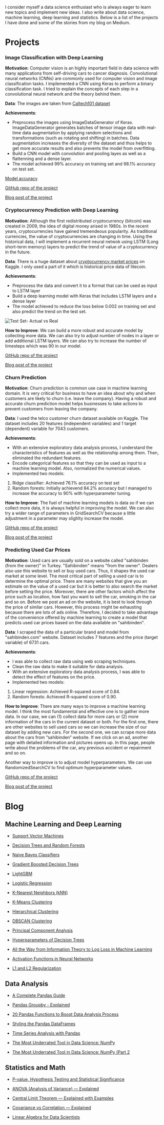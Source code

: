 I consider myself a data science enthusiast who is always eager to learn new topics and implement new ideas. I also write about data science, machine learning, deep learning and statistics. Below is a list of the projects I have done and some of the stories from my blog on Medium.

# Projects

### Image Classification with Deep Learning

**Motivation**: Computer vision is an highly important field in data science with many applications from self-driving cars to cancer diagnosis. Convolutional neural networks (CNNs) are commonly used for computer vision and image classification tasks. I implemented a CNN using Keras to perform a binary classification task. I tried to explain the concepts of each step in a convolutional neural network and the theory behind them.

**Data**: The images are taken from [Caltech101 dataset](http://www.vision.caltech.edu/Image_Datasets/Caltech101/)

**Achievements**:
* Preprocess the images using ImageDataGenerator of Keras. ImageDataGenerator generates batches of tensor image data with real-time data augmentation by applying random selections and transformations (such as rotating and shifting) in batches. Data augmentation increases the diversity of the dataset and thus helps to get more accurate results and also prevents the model from overfitting.
* Build a CNN model with convolution and pooling layes as well as a flattenning and a dense layer.
* The model achieved 99% accuracy on training set and 98.1% accuracy on test set.

[Model accuracy](https://github.com/SonerYldrm/Image-Classification-with-CNNs/blob/master/Model_accuracy.png)

[GitHub repo of the project](https://github.com/SonerYldrm/Image-Classification-with-CNNs)

[Blog post of the project](https://towardsdatascience.com/a-practical-guide-on-convolutional-neural-networks-cnns-with-keras-21421172005e?source=friends_link&sk=5764eb9646e07b2286f5a6a7d3987d7a)

### Cryptocurrency Prediction with Deep Learning

**Motivation**: Although the first redistributed cryptocurrency (bitcoin) was created in 2009, the idea of digital money arised in 1980s. In the recent years, cryptocurrencies have gained tremendeous popularity. As traditional currencies, the value of cryptocurrencies are changing in time. Using the historical data, I will implement a recurrent neural netwok using LSTM (Long short-term memory) layers to predict the trend of value of a cryptocurrency in the future.

**Data**: There is a huge dataset about [cryptocurrency market prices](https://www.kaggle.com/jessevent/all-crypto-currencies) on Kaggle. I only used a part of it which is historical price data of litecoin.

**Achievements**:
* Preprocess the data and convert it to a format that can be used as input to LSTM layer
* Build a deep learning model with Keras that includes LSTM layers and a dense layer
* The model achieved to reduce the loss below 0.002 on training set and also predict the trend on the test set.

![Test Set- Actual vs Real](https://github.com/SonerYldrm/Currency-Prediction-with-RNN/blob/master/Test_set_prediction.png)

**How to Improve**:
We can build a more robust and accurate model by collecting more data. We can also try to adjust number of nodes in a layer or add additional LSTM layers. We can also try to increase the number of timesteps which was 90 in our model.

[GitHub repo of the project](https://github.com/SonerYldrm/Churn-Prediction)

[Blog post of the project](https://towardsdatascience.com/cryptocurrency-prediction-with-lstm-4cc369c43d1b?source=friends_link&sk=0314664d261b8853606195ae00bc9d85)

### Churn Prediction

**Motivation**: Churn prediction is common use case in machine learning domain. It is very critical for business to have an idea about why and when customers are likely to churn (i.e. leave the company). Having a robust and accurate churn prediction model helps businesses to take actions to prevent customers from leaving the company.

**Data**: I used the telco customer churn dataset available on Kaggle. The dataset includes 20 features (independent variables) and 1 target (dependent) variable for 7043 customers. 

**Achievements**:
* With an extensive exploratory data analysis process, I understand the characteristics of features as well as the relationship among them. Then, eliminated the redundant features.
* Encode categorical features so that they can be used as input to a machine learning model. Also, normalized the numerical values.
* Implemented two models:
1. Ridge classifier: Achieved 76.1% accuracy on test set
2. Random forests: Initially achievend 84.2% accuracy but I managed to increase the accuracy to 90% with hyperparameter tuning.

**How to Improve**:
The fuel of machine learning models is data so if we can collect more data, it is always helpful in improving the model. We can also try a wider range of parameters in GridSearchCV because a little adjustment in a parameter may slighlty increase the model.

[GitHub repo of the project](https://github.com/SonerYldrm/Churn-Prediction)

[Blog post of the project](https://towardsdatascience.com/churn-prediction-with-machine-learning-ca955d52bd8c?source=friends_link&sk=c7d2621048f45db76539977d31c2308c)

### Predicting Used Car Prices

**Motivation**: Used cars are usually sold on a website called "sahibinden (from the owner)" in Turkey. "Sahibinden" means "from the owner". Dealers also use this website to sell or buy used cars. Thus, it shapes the used car market at some level. The most critical part of selling a used car is to determine the optimal price. There are many websites that give you an estimate on the value of a used car but it is better to also search the market before setting the price. Moreover, there are other factors which affect the price such as location, how fast you want to sell the car, smoking in the car and so on. Before we post an ad on the website, it is best to look through the price of similar cars. However, this process might be exhausting because there are lots of ads online. Therefore, I decided to take advantage of the convenience offered by machine learning to create a model that predicts used car prices based on the data available on "sahibinden".

**Data**: I scraped the data of a particular brand and model from "sahibinden.com" website. Dataset includes 7 features and the price (target variable) of 6731 cars.

**Achievements**:
* I was able to collect raw data using web scraping techniques.
* Clean the raw data to make it suitable for data analysis.
* With an extensive exploratory data analysis process, I was able to detect the effect of features on the price.
* Implemented two models:
1. Linear regression: Achieved R-squared score of 0.84.
2. Random forests: Achieved R-squared score of 0.90.

**How to Improve**:
There are many ways to improve a machine learning model. I think the most fundamental and effective one is to gather more data. In our case, we can (1) collect data for more cars or (2) more information of the cars in the current dataset or both. For the first one, there are other websites to sell used cars so we can increase the size of our dataset by adding new cars. For the second one, we can scrape more data about the cars from “sahibinden” website. If we click on an ad, another page with detailed information and pictures opens up. In this page, people write about the problems of the car, any previous accident or repairment and so on. 

Another way to improve is to adjust model hyperparameters. We can use RandomizedSearchCV to find optimum hyperparameter values.

[GitHub repo of the project](https://github.com/SonerYldrm/Predicting_used_car_prices)

[Blog post of the project](https://towardsdatascience.com/predicting-used-car-prices-with-machine-learning-fea53811b1ab?source=friends_link&sk=a8952b1a728d51ddb2e18f4511c471e0)

# Blog

## Machine Learning and Deep Learning

* [Support Vector Machines](https://towardsdatascience.com/support-vector-machine-explained-8d75fe8738fd?source=friends_link&sk=677804e88752a496a154ec74bc6a04ab)

* [Decision Trees and Random Forests](https://towardsdatascience.com/decision-tree-and-random-forest-explained-8d20ddabc9dd?source=friends_link&sk=2312f2149c10f0804b57bd73a8942004)

* [Naive Bayes Classifiers](https://towardsdatascience.com/naive-bayes-classifier-explained-50f9723571ed?source=friends_link&sk=dff592652eb7f6589997df67b94f3d5e)

* [Gradient Boosted Decision Trees](https://towardsdatascience.com/gradient-boosted-decision-trees-explained-9259bd8205af?source=friends_link&sk=69bae99ff05784e2f18412a30e4ee4c1)

* [LightGBM](https://towardsdatascience.com/understanding-the-lightgbm-772ca08aabfa?source=friends_link&sk=5a3ce609ed94aba046b50266a27e0d2c)

* [Logistic Regression](https://towardsdatascience.com/logistic-regression-explained-593e9ddb7c6c?source=friends_link&sk=9c80aae75268c7ef88c488fa6949d3f2)

* [K-Nearest Neighbors (kNN)](https://towardsdatascience.com/k-nearest-neighbors-knn-explained-cbc31849a7e3?source=friends_link&sk=526badeb56f557074d17444b4a1b1b12)

* [K-Means Clustering](https://towardsdatascience.com/k-means-clustering-explained-4528df86a120?source=friends_link&sk=4c8c67dd0f3702b4ecd5bd435e82be2a)

* [Hierarchical Clustering](https://towardsdatascience.com/hierarchical-clustering-explained-e58d2f936323?source=friends_link&sk=0dc952162cb32fd1d666488869b40998)

* [DBSCAN Clustering](https://towardsdatascience.com/dbscan-clustering-explained-97556a2ad556?source=friends_link&sk=34729aecd0a0797832a686515ddcb1e3)

* [Principal Component Analysis](https://towardsdatascience.com/principal-component-analysis-explained-d404c34d76e7?source=friends_link&sk=87fcb241b63ad1d06f19ec032fde61f3)

* [Hyperparameters of Decision Trees](https://towardsdatascience.com/hyperparameters-of-decision-trees-explained-with-visualizations-1a6ef2f67edf?source=friends_link&sk=f6b3c4ea1d8da2e4e50adc102690df93)

* [All the Way from Information Theory to Log Loss in Machine Learning](https://towardsdatascience.com/all-the-way-from-information-theory-to-log-loss-in-machine-learning-c78488dade15?source=friends_link&sk=a8048353f7a9fff2a9fb62d691f2a8f9)

* [Activation Functions in Neural Networks](https://towardsdatascience.com/activation-functions-in-neural-networks-eb8c1ba565f8?source=friends_link&sk=01a86acb77b4e9f26c745bb73ba5cf86)

* [L1 and L2 Regularization](https://towardsdatascience.com/l1-and-l2-regularization-explained-874c3b03f668?source=friends_link&sk=5d13079774d89ee61f50073362ef4377)

## Data Analysis

* [A Complete Pandas Guide](https://towardsdatascience.com/a-complete-pandas-guide-2dc53c77a002?source=friends_link&sk=763a53e1b1b46ef04fdb8819d57be28e)

* [Pandas Groupby - Explained](https://towardsdatascience.com/pandas-groupby-explained-453692519d0?source=friends_link&sk=11ba7312e088e918102bc63cbbe61b3e)

* [20 Pandas Functions to Boost Data Analysis Process](https://towardsdatascience.com/20-pandas-functions-that-will-boost-your-data-analysis-process-f5dfdb2f9e05?source=friends_link&sk=3e7a3851884286bbbd6c251c1213d0b4)

* [Styling the Pandas DataFrames](https://towardsdatascience.com/style-your-pandas-dataframes-814e6a078c6d?source=friends_link&sk=cc3576449deb9418fa35e3892882a9f7)

* [Time Series Analysis with Pandas](https://towardsdatascience.com/time-series-analysis-with-pandas-e6281a5fcda0?source=friends_link&sk=8a54005cf233b5d6e0e5fc0b5eacaba5)

* [The Most Underrated Tool in Data Science: NumPy](https://towardsdatascience.com/the-most-underrated-tool-in-data-science-numpy-68d8fcbde524?source=friends_link&sk=f84ccb02f8a975e6539c3084b77093d3)

* [The Most Underrated Tool in Data Science: NumPy (Part 2](https://medium.com/swlh/the-most-underrated-tool-in-data-science-numpy-part-2-d9bfb4b2313a?source=friends_link&sk=d5de2e2cf951ebe0f67c4de69455605c)

## Statistics and Math

* [P-value, Hypothesis Testing and Statistical Significance](https://towardsdatascience.com/p-value-hypothesis-testing-and-statistical-significance-63bdd7277e66?source=friends_link&sk=1dff00ff968476adf5447ab4e356289a)

* [ANOVA (Analysis of Variance) — Explained](https://towardsdatascience.com/anova-analysis-of-variance-explained-b48fee6380af?source=friends_link&sk=3a095901efcd722d10eb6f3d5f27fc50)

* [Central Limit Theorem — Explained with Examples](https://towardsdatascience.com/central-limit-theorem-explained-with-examples-4c10377ee58c?source=friends_link&sk=4fead2f33bdeb87ee42a6322d4f6fc8b)

* [Covariance vs Correlation — Explained](https://medium.com/swlh/covariance-vs-correlation-explained-34d1b4142e28?source=friends_link&sk=256de5e272a8e2f2c88dd486a463fa9e)

* [Linear Algebra for Data Scientists](https://towardsdatascience.com/linear-algebra-for-data-scientists-explained-with-numpy-6fec26519aea?source=friends_link&sk=8aaea5bab17881f21335a2b1d33d0fdb)




